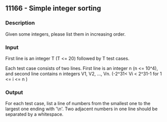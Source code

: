 ## 11166 - Simple integer sorting

### Description

Given some integers, please list them in increasing order.

### Input

First line is an integer T (T <= 20) followed by T test cases.

Each test case consists of two lines. First line is an integer n (n <= 10^4), and second line contains n integers V1, V2, ..., Vn. (-2^31< Vi < 2^31-1 for 1 <= i <= n )

### Output

For each test case, list a line of numbers from the smallest one to the largest one ending with '\n'. Two adjacent numbers in one line should be separated by a whitespace.